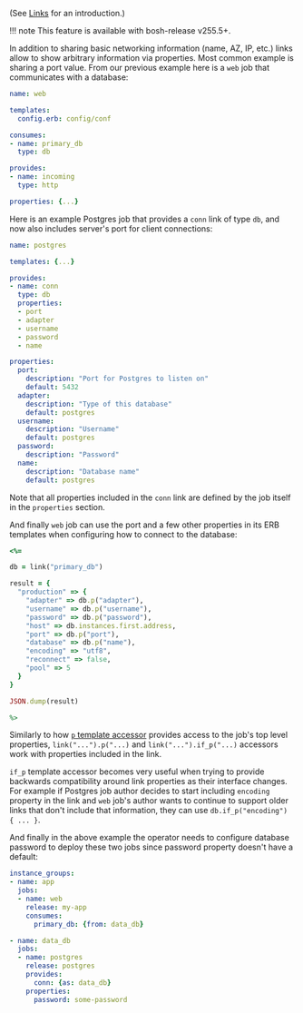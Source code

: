 (See [Links](links.md) for an introduction.)

!!! note
    This feature is available with bosh-release v255.5+.

In addition to sharing basic networking information (name, AZ, IP, etc.) links allow to show arbitrary information via properties. Most common example is sharing a port value. From our previous example here is a `web` job that communicates with a database:

```yaml
name: web

templates:
  config.erb: config/conf

consumes:
- name: primary_db
  type: db

provides:
- name: incoming
  type: http

properties: {...}
```

Here is an example Postgres job that provides a `conn` link of type `db`, and now also includes server's port for client connections:

```yaml
name: postgres

templates: {...}

provides:
- name: conn
  type: db
  properties:
  - port
  - adapter
  - username
  - password
  - name

properties:
  port:
    description: "Port for Postgres to listen on"
    default: 5432
  adapter:
    description: "Type of this database"
    default: postgres
  username:
    description: "Username"
    default: postgres
  password:
    description: "Password"
  name:
    description: "Database name"
    default: postgres
```

Note that all properties included in the `conn` link are defined by the job itself in the `properties` section.

And finally `web` job can use the port and a few other properties in its ERB templates when configuring how to connect to the database:

```ruby
<%=

db = link("primary_db")

result = {
  "production" => {
    "adapter" => db.p("adapter"),
    "username" => db.p("username"),
    "password" => db.p("password"),
    "host" => db.instances.first.address,
    "port" => db.p("port"),
    "database" => db.p("name"),
    "encoding" => "utf8",
    "reconnect" => false,
    "pool" => 5
  }
}

JSON.dump(result)

%>
```

Similarly to how [`p` template accessor](jobs.md#properties) provides access to the job's top level properties, `link("...").p("...)` and `link("...").if_p("...)` accessors work with properties included in the link.

`if_p` template accessor becomes very useful when trying to provide backwards compatibility around link properties as their interface changes. For example if Postgres job author decides to start including `encoding` property in the link and `web` job's author wants to continue to support older links that don't include that information, they can use `db.if_p("encoding") { ... }`.

And finally in the above example the operator needs to configure database password to deploy these two jobs since password property doesn't have a default:

```yaml
instance_groups:
- name: app
  jobs:
  - name: web
    release: my-app
    consumes:
      primary_db: {from: data_db}

- name: data_db
  jobs:
  - name: postgres
    release: postgres
    provides:
      conn: {as: data_db}
    properties:
      password: some-password
```
